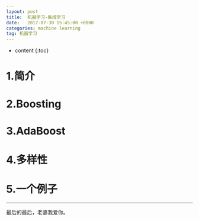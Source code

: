 ```yaml
---
layout: post
title:  机器学习-集成学习
date:   2017-07-30 15:45:00 +0800
categories: machine learning
tag: 机器学习
---
```


* content
{:toc}



1.简介
====================================


2.Boosting
====================================


3.AdaBoost
====================================


4.多样性
====================================


5.一个例子
====================================




<hr>
​最后的最后，老婆我爱你。









